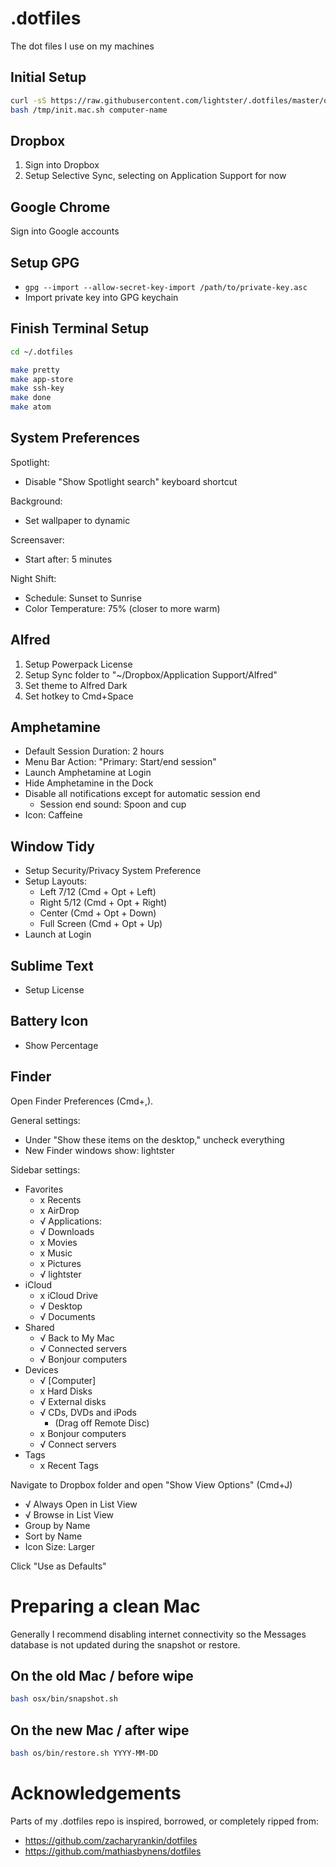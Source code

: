 .dotfiles
=========

The dot files I use on my machines

## Initial Setup

```bash
curl -sS https://raw.githubusercontent.com/lightster/.dotfiles/master/osx/bin/init-mac.sh >/tmp/init.mac.sh
bash /tmp/init.mac.sh computer-name
```

## Dropbox

1. Sign into Dropbox
2. Setup Selective Sync, selecting on Application Support for now

## Google Chrome

Sign into Google accounts

## Setup GPG

- `gpg --import --allow-secret-key-import /path/to/private-key.asc`
- Import private key into GPG keychain

## Finish Terminal Setup

```bash
cd ~/.dotfiles

make pretty
make app-store
make ssh-key
make done
make atom
```

## System Preferences

Spotlight:
 - Disable "Show Spotlight search" keyboard shortcut

Background:
 - Set wallpaper to dynamic

Screensaver:
 - Start after: 5 minutes

Night Shift:

 - Schedule: Sunset to Sunrise
 - Color Temperature: 75% (closer to more warm)

## Alfred

1. Setup Powerpack License
2. Setup Sync folder to "~/Dropbox/Application Support/Alfred"
3. Set theme to Alfred Dark
4. Set hotkey to Cmd+Space

## Amphetamine

 - Default Session Duration: 2 hours
 - Menu Bar Action: "Primary: Start/end session"
 - Launch Amphetamine at Login
 - Hide Amphetamine in the Dock
 - Disable all notifications except for automatic session end
    - Session end sound: Spoon and cup
 - Icon: Caffeine

## Window Tidy

 - Setup Security/Privacy System Preference
 - Setup Layouts:
    - Left 7/12 (Cmd + Opt + Left)
    - Right 5/12 (Cmd + Opt + Right)
    - Center (Cmd + Opt + Down)
    - Full Screen (Cmd + Opt + Up)
  - Launch at Login

## Sublime Text

 - Setup License

## Battery Icon

 - Show Percentage

## Finder

Open Finder Preferences (Cmd+,).

General settings:

- Under "Show these items on the desktop," uncheck everything
- New Finder windows show: lightster

Sidebar settings:

- Favorites
    - x Recents
    - x AirDrop
    - √ Applications:
    - √ Downloads
    - x Movies
    - x Music
    - x Pictures
    - √ lightster
- iCloud
    - x iCloud Drive
    - √ Desktop
    - √ Documents
- Shared
    - √ Back to My Mac
    - √ Connected servers
    - √ Bonjour computers
- Devices
    - √ [Computer]
    - x Hard Disks
    - √ External disks
    - √ CDs, DVDs and iPods
        - (Drag off Remote Disc)
    - x Bonjour computers
    - √ Connect servers
- Tags
    - x Recent Tags

Navigate to Dropbox folder and open "Show View Options" (Cmd+J)

- √ Always Open in List View
- √ Browse in List View
- Group by Name
- Sort by Name
- Icon Size: Larger

Click "Use as Defaults"

# Preparing a clean Mac

Generally I recommend disabling internet connectivity so the Messages database
is not updated during the snapshot or restore.

## On the old Mac / before wipe

```bash
bash osx/bin/snapshot.sh
```

## On the new Mac / after wipe

```bash
bash os/bin/restore.sh YYYY-MM-DD
```

# Acknowledgements

Parts of my .dotfiles repo is inspired, borrowed, or completely ripped from:

 - https://github.com/zacharyrankin/dotfiles
 - https://github.com/mathiasbynens/dotfiles
